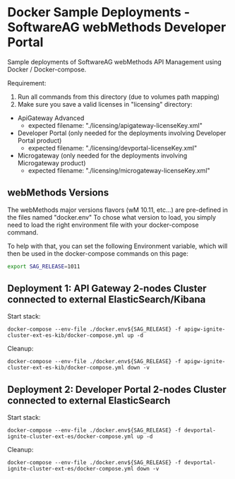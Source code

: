 # Docker Sample Deployments - SoftwareAG webMethods Developer Portal

Sample deployments of SoftwareAG webMethods API Management using Docker / Docker-compose.

Requirement: 

1) Run all commands from this directory (due to volumes path mapping)
2) Make sure you save a valid licenses in "licensing" directory:
 - ApiGateway Advanced
   - expected filename: "./licensing/apigateway-licenseKey.xml"
 - Developer Portal (only needed for the deployments involving Developer Portal product)
   - expected filename: "./licensing/devportal-licenseKey.xml"
 - Microgateway (only needed for the deployments involving Microgateway product)
   - expected filename: "./licensing/microgateway-licenseKey.xml"

## webMethods Versions

The webMethods major versions flavors (wM 10.11, etc...) are pre-defined in the files named "docker.env<version>"
To chose what version to load, you simply need to load the right environment file with your docker-compose command.

To help with that, you can set the following Environment variable, which will then be used in the docker-compose commands on this page:

```bash
export SAG_RELEASE=1011
```

## Deployment 1: API Gateway 2-nodes Cluster connected to external ElasticSearch/Kibana 

Start stack:

```
docker-compose --env-file ./docker.env${SAG_RELEASE} -f apigw-ignite-cluster-ext-es-kib/docker-compose.yml up -d
```

Cleanup:

```
docker-compose --env-file ./docker.env${SAG_RELEASE} -f apigw-ignite-cluster-ext-es-kib/docker-compose.yml down -v
```

## Deployment 2: Developer Portal 2-nodes Cluster connected to external ElasticSearch

Start stack:

```
docker-compose --env-file ./docker.env${SAG_RELEASE} -f devportal-ignite-cluster-ext-es/docker-compose.yml up -d
```

Cleanup:

```
docker-compose --env-file ./docker.env${SAG_RELEASE} -f devportal-ignite-cluster-ext-es/docker-compose.yml down -v
```